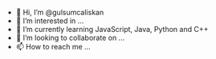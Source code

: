 - 👋 Hi, I’m @gulsumcaliskan
- 👀 I’m interested in ...
- 🌱 I’m currently learning JavaScript, Java, Python and C++
- 💞️ I’m looking to collaborate on ...
- 📫 How to reach me ...

<!---
gulsumcaliskan/gulsumcaliskan is a ✨ special ✨ repository because its `README.md` (this file) appears on your GitHub profile.
You can click the Preview link to take a look at your changes.
--->
